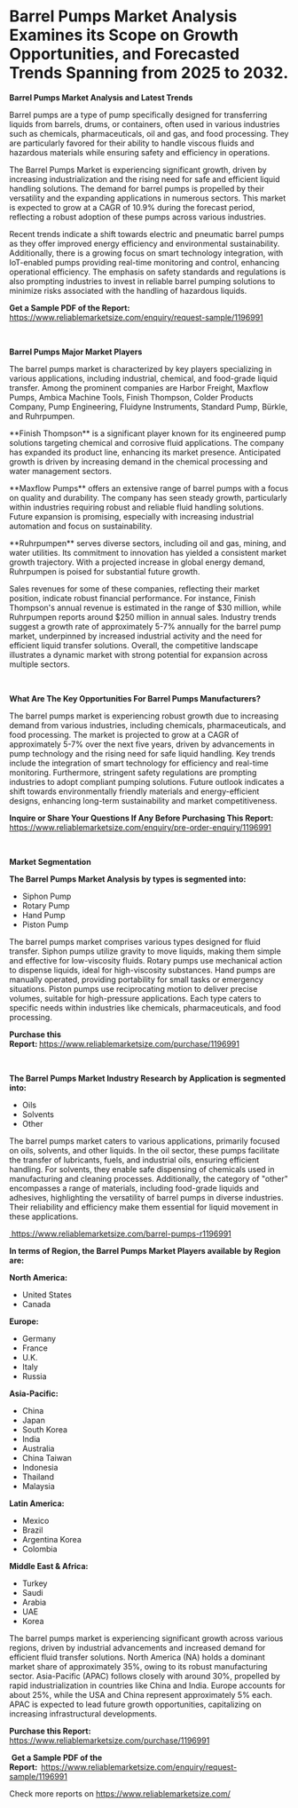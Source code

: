 <p><h1>Barrel Pumps Market Analysis Examines its Scope on Growth Opportunities, and Forecasted Trends Spanning from 2025 to 2032.</h1></p><p><strong>Barrel Pumps Market Analysis and Latest Trends</strong></p>
<p><p>Barrel pumps are a type of pump specifically designed for transferring liquids from barrels, drums, or containers, often used in various industries such as chemicals, pharmaceuticals, oil and gas, and food processing. They are particularly favored for their ability to handle viscous fluids and hazardous materials while ensuring safety and efficiency in operations.</p><p>The Barrel Pumps Market is experiencing significant growth, driven by increasing industrialization and the rising need for safe and efficient liquid handling solutions. The demand for barrel pumps is propelled by their versatility and the expanding applications in numerous sectors. This market is expected to grow at a CAGR of 10.9% during the forecast period, reflecting a robust adoption of these pumps across various industries.</p><p>Recent trends indicate a shift towards electric and pneumatic barrel pumps as they offer improved energy efficiency and environmental sustainability. Additionally, there is a growing focus on smart technology integration, with IoT-enabled pumps providing real-time monitoring and control, enhancing operational efficiency. The emphasis on safety standards and regulations is also prompting industries to invest in reliable barrel pumping solutions to minimize risks associated with the handling of hazardous liquids.</p></p>
<p><strong>Get a Sample PDF of the Report:&nbsp;</strong> <a href="https://www.reliablemarketsize.com/enquiry/request-sample/1196991?utm_campaign=2520&utm_medium=2&utm_source=Github&utm_content=ia&utm_term=10042025&utm_id=barrel-pumps">https://www.reliablemarketsize.com/enquiry/request-sample/1196991</a></p>
<p>&nbsp;</p>
<p><strong>Barrel Pumps Major Market Players</strong></p>
<p><p>The barrel pumps market is characterized by key players specializing in various applications, including industrial, chemical, and food-grade liquid transfer. Among the prominent companies are Harbor Freight, Maxflow Pumps, Ambica Machine Tools, Finish Thompson, Colder Products Company, Pump Engineering, Fluidyne Instruments, Standard Pump, Bürkle, and Ruhrpumpen.</p><p>**Finish Thompson** is a significant player known for its engineered pump solutions targeting chemical and corrosive fluid applications. The company has expanded its product line, enhancing its market presence. Anticipated growth is driven by increasing demand in the chemical processing and water management sectors.</p><p>**Maxflow Pumps** offers an extensive range of barrel pumps with a focus on quality and durability. The company has seen steady growth, particularly within industries requiring robust and reliable fluid handling solutions. Future expansion is promising, especially with increasing industrial automation and focus on sustainability.</p><p>**Ruhrpumpen** serves diverse sectors, including oil and gas, mining, and water utilities. Its commitment to innovation has yielded a consistent market growth trajectory. With a projected increase in global energy demand, Ruhrpumpen is poised for substantial future growth.</p><p>Sales revenues for some of these companies, reflecting their market position, indicate robust financial performance. For instance, Finish Thompson's annual revenue is estimated in the range of $30 million, while Ruhrpumpen reports around $250 million in annual sales. Industry trends suggest a growth rate of approximately 5-7% annually for the barrel pump market, underpinned by increased industrial activity and the need for efficient liquid transfer solutions. Overall, the competitive landscape illustrates a dynamic market with strong potential for expansion across multiple sectors.</p></p>
<p>&nbsp;</p>
<p><strong>What Are The Key Opportunities For Barrel Pumps Manufacturers?</strong></p>
<p><p>The barrel pumps market is experiencing robust growth due to increasing demand from various industries, including chemicals, pharmaceuticals, and food processing. The market is projected to grow at a CAGR of approximately 5-7% over the next five years, driven by advancements in pump technology and the rising need for safe liquid handling. Key trends include the integration of smart technology for efficiency and real-time monitoring. Furthermore, stringent safety regulations are prompting industries to adopt compliant pumping solutions. Future outlook indicates a shift towards environmentally friendly materials and energy-efficient designs, enhancing long-term sustainability and market competitiveness.</p></p>
<p><strong>Inquire or Share Your Questions If Any Before Purchasing This Report:</strong> <a href="https://www.reliablemarketsize.com/enquiry/pre-order-enquiry/1196991?utm_campaign=2520&utm_medium=2&utm_source=Github&utm_content=ia&utm_term=10042025&utm_id=barrel-pumps">https://www.reliablemarketsize.com/enquiry/pre-order-enquiry/1196991</a></p>
<p>&nbsp;</p>
<p><strong>Market Segmentation</strong></p>
<p><strong>The Barrel Pumps Market Analysis by types is segmented into:</strong></p>
<p><ul><li>Siphon Pump</li><li>Rotary Pump</li><li>Hand Pump</li><li>Piston Pump</li></ul></p>
<p><p>The barrel pumps market comprises various types designed for fluid transfer. Siphon pumps utilize gravity to move liquids, making them simple and effective for low-viscosity fluids. Rotary pumps use mechanical action to dispense liquids, ideal for high-viscosity substances. Hand pumps are manually operated, providing portability for small tasks or emergency situations. Piston pumps use reciprocating motion to deliver precise volumes, suitable for high-pressure applications. Each type caters to specific needs within industries like chemicals, pharmaceuticals, and food processing.</p></p>
<p><strong>Purchase this Report:&nbsp;</strong><a href="https://www.reliablemarketsize.com/purchase/1196991?utm_campaign=2520&utm_medium=2&utm_source=Github&utm_content=ia&utm_term=10042025&utm_id=barrel-pumps">https://www.reliablemarketsize.com/purchase/1196991</a></p>
<p>&nbsp;</p>
<p><strong>The Barrel Pumps Market Industry Research by Application is segmented into:</strong></p>
<p><ul><li>Oils</li><li>Solvents</li><li>Other</li></ul></p>
<p><p>The barrel pumps market caters to various applications, primarily focused on oils, solvents, and other liquids. In the oil sector, these pumps facilitate the transfer of lubricants, fuels, and industrial oils, ensuring efficient handling. For solvents, they enable safe dispensing of chemicals used in manufacturing and cleaning processes. Additionally, the category of "other" encompasses a range of materials, including food-grade liquids and adhesives, highlighting the versatility of barrel pumps in diverse industries. Their reliability and efficiency make them essential for liquid movement in these applications.</p></p>
<p><a href="https://www.reliablemarketsize.com/barrel-pumps-r1196991?utm_campaign=2520&utm_medium=2&utm_source=Github&utm_content=ia&utm_term=10042025&utm_id=barrel-pumps">&nbsp;https://www.reliablemarketsize.com/barrel-pumps-r1196991</a></p>
<p><strong>In terms of Region, the Barrel Pumps Market Players available by Region are:</strong></p>
<p>
    <p> <strong> North America: </strong>
        <ul>
            <li>United States</li>
            <li>Canada</li>
        </ul>
        </p> 
    <p> <strong> Europe: </strong>
        <ul>
            <li>Germany</li>
            <li>France</li>
            <li>U.K.</li>
            <li>Italy</li>
            <li>Russia</li>
        </ul>
        </p> 
    <p> <strong> Asia-Pacific: </strong>
        <ul>
            <li>China</li>
            <li>Japan</li>
            <li>South Korea</li>
            <li>India</li>
            <li>Australia</li>
            <li>China Taiwan</li>
            <li>Indonesia</li>
            <li>Thailand</li>
            <li>Malaysia</li>
        </ul>
        </p> 
    <p> <strong> Latin America: </strong>
        <ul>
            <li>Mexico</li>
            <li>Brazil</li>
            <li>Argentina Korea</li>
            <li>Colombia</li>
        </ul>
        </p> 
    <p> <strong> Middle East & Africa: </strong>
        <ul>
            <li>Turkey</li>
            <li>Saudi</li>
            <li>Arabia</li>
            <li>UAE</li>
            <li>Korea</li>
        </ul>
    </p>
    </p>
<p><p>The barrel pumps market is experiencing significant growth across various regions, driven by industrial advancements and increased demand for efficient fluid transfer solutions. North America (NA) holds a dominant market share of approximately 35%, owing to its robust manufacturing sector. Asia-Pacific (APAC) follows closely with around 30%, propelled by rapid industrialization in countries like China and India. Europe accounts for about 25%, while the USA and China represent approximately 5% each. APAC is expected to lead future growth opportunities, capitalizing on increasing infrastructural developments.</p></p>
<p><strong>Purchase this Report: </strong><a href="https://www.reliablemarketsize.com/purchase/1196991?utm_campaign=2520&utm_medium=2&utm_source=Github&utm_content=ia&utm_term=10042025&utm_id=barrel-pumps">https://www.reliablemarketsize.com/purchase/1196991</a></p>
<p>&nbsp;<strong>Get a Sample PDF of the Report:&nbsp;&nbsp;</strong><a href="https://www.reliablemarketsize.com/enquiry/request-sample/1196991?utm_campaign=2520&utm_medium=2&utm_source=Github&utm_content=ia&utm_term=10042025&utm_id=barrel-pumps">https://www.reliablemarketsize.com/enquiry/request-sample/1196991</a></p>
<p><strong></strong></p>
<p>Check more reports on <a href="https://www.reliablemarketsize.com/?utm_campaign=2520&utm_medium=2&utm_source=Github&utm_content=ia&utm_term=10042025&utm_id=barrel-pumps">https://www.reliablemarketsize.com/</a></p>